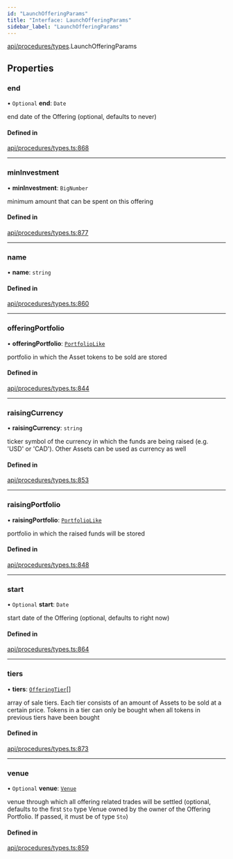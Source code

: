 ```yaml
---
id: "LaunchOfferingParams"
title: "Interface: LaunchOfferingParams"
sidebar_label: "LaunchOfferingParams"
---
```


[api/procedures/types](../../../../../modules/API/Procedures/Types/Types.md).LaunchOfferingParams

## Properties

### end

• `Optional` **end**: `Date`

end date of the Offering (optional, defaults to never)

#### Defined in

[api/procedures/types.ts:868](https://github.com/PolymeshAssociation/polymesh-sdk/blob/b6f9fb883/src/api/procedures/types.ts#L868)

___

### minInvestment

• **minInvestment**: `BigNumber`

minimum amount that can be spent on this offering

#### Defined in

[api/procedures/types.ts:877](https://github.com/PolymeshAssociation/polymesh-sdk/blob/b6f9fb883/src/api/procedures/types.ts#L877)

___

### name

• **name**: `string`

#### Defined in

[api/procedures/types.ts:860](https://github.com/PolymeshAssociation/polymesh-sdk/blob/b6f9fb883/src/api/procedures/types.ts#L860)

___

### offeringPortfolio

• **offeringPortfolio**: [`PortfolioLike`](../../../../../modules/Types/Types.md#portfoliolike)

portfolio in which the Asset tokens to be sold are stored

#### Defined in

[api/procedures/types.ts:844](https://github.com/PolymeshAssociation/polymesh-sdk/blob/b6f9fb883/src/api/procedures/types.ts#L844)

___

### raisingCurrency

• **raisingCurrency**: `string`

ticker symbol of the currency in which the funds are being raised (e.g. 'USD' or 'CAD').
  Other Assets can be used as currency as well

#### Defined in

[api/procedures/types.ts:853](https://github.com/PolymeshAssociation/polymesh-sdk/blob/b6f9fb883/src/api/procedures/types.ts#L853)

___

### raisingPortfolio

• **raisingPortfolio**: [`PortfolioLike`](../../../../../modules/Types/Types.md#portfoliolike)

portfolio in which the raised funds will be stored

#### Defined in

[api/procedures/types.ts:848](https://github.com/PolymeshAssociation/polymesh-sdk/blob/b6f9fb883/src/api/procedures/types.ts#L848)

___

### start

• `Optional` **start**: `Date`

start date of the Offering (optional, defaults to right now)

#### Defined in

[api/procedures/types.ts:864](https://github.com/PolymeshAssociation/polymesh-sdk/blob/b6f9fb883/src/api/procedures/types.ts#L864)

___

### tiers

• **tiers**: [`OfferingTier`](../../../Entities/Offering/Types/OfferingTier/OfferingTier.md)[]

array of sale tiers. Each tier consists of an amount of Assets to be sold at a certain price.
  Tokens in a tier can only be bought when all tokens in previous tiers have been bought

#### Defined in

[api/procedures/types.ts:873](https://github.com/PolymeshAssociation/polymesh-sdk/blob/b6f9fb883/src/api/procedures/types.ts#L873)

___

### venue

• `Optional` **venue**: [`Venue`](../../../../../classes/API/Entities/Venue/Venue.md)

venue through which all offering related trades will be settled
  (optional, defaults to the first `Sto` type Venue owned by the owner of the Offering Portfolio.
  If passed, it must be of type `Sto`)

#### Defined in

[api/procedures/types.ts:859](https://github.com/PolymeshAssociation/polymesh-sdk/blob/b6f9fb883/src/api/procedures/types.ts#L859)
